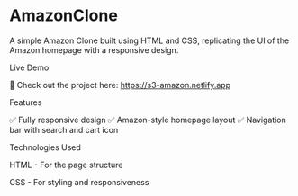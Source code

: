 # AmazonClone

A simple Amazon Clone built using HTML and CSS, replicating the UI of the Amazon homepage with a responsive design.

Live Demo

🚀 Check out the project here: https://s3-amazon.netlify.app

Features

✅ Fully responsive design
✅ Amazon-style homepage layout
✅ Navigation bar with search and cart icon

Technologies Used

HTML - For the page structure

CSS - For styling and responsiveness
